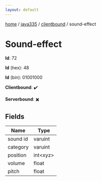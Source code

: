 ```yaml
---
layout: default
---
```


[home](/)  /  [java335](/protocol/java335)  /  [clientbound](/protocol/java335/clientbound)  /  sound-effect

# Sound-effect

**Id**: 72

**Id** (hex): 48

**Id** (bin): 01001000

**Clientbound**: ✔️

**Serverbound**: ✖️

## Fields

Name | Type
---|---
sound id | varuint
category | varuint
position | int&lt;xyz&gt;
volume | float
pitch | float


